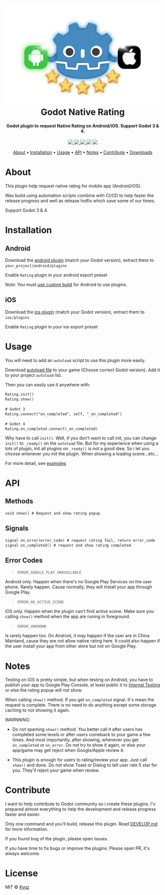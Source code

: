 <h1 align="center">
  <br>
  <img src="./icon.png" alt="Godot Native Rating" width=512>
  <br>
  Godot Native Rating
  <br>
</h1>

<h4 align="center">Godot plugin to request Native Rating on Android/iOS. Support Godot 3 & 4</a>.</h4>

<p align="center">
  <a href="https://github.com/kyoz/godot-native-rating/releases">
    <img src="https://img.shields.io/github/v/tag/kyoz/godot-native-rating?label=Version">
  </a>
  <a href="https://github.com/kyoz/godot-native-rating/actions">
    <img src="https://github.com/kyoz/godot-native-rating/workflows/release/badge.svg">
  </a>
  <a href="https://github.com/kyoz/godot-native-rating/releases">
    <img src="https://img.shields.io/github/downloads/kyoz/godot-native-rating/total">
  </a>
  <img src="https://img.shields.io/github/stars/kyoz/godot-native-rating">
  <img src="https://img.shields.io/github/license/kyoz/godot-native-rating">
</p>

<p align="center">
  <a href="#about">About</a> •
  <a href="#installation">Installation</a> •
  <a href="#usage">Usage</a> •
  <a href="#api">API</a> •
  <a href="#notes">Notes</a> •
  <a href="#contribute">Contribute</a> •
  <a href="https://github.com/kyoz/godot-native-rating/releases">Downloads</a> 
</p>

# About

This plugin help request native rating for mobile app (Android/iOS).

Was build using automation scripts combine with CI/CD to help faster the release progress and well as release hotfix which save some of our times.

Support Godot 3 & 4.

# Installation

## Android

Download the [android plugin](https://github.com/kyoz/godot-native-rating/releases) (match your Godot version), extract them to `your_project/android/plugins`

Enable `Rating` plugin in your android export preset

*Note*: You must [use custom build](https://docs.godotengine.org/en/stable/tutorials/export/android_custom_build.html) for Android to use plugins.

## iOS

Download the [ios plugin](https://github.com/kyoz/godot-native-rating/releases) (match your Godot version), extract them to `ios/plugins`

Enable `Rating` plugin in your ios export preset

# Usage

You will need to add an `autoload` script to use this plugin more easily.

Download [autoload file](./autoload) to your game (Choose correct Godot version). Add it to your project `autoload` list.

Then you can easily use it anywhere with:

```gdscript
Rating.init()
Rating.show()

# Godot 3
Rating.connect("on_completed", self, "_on_completed")

# Godot 4
Rating.on_completed.connect(_on_completed)
```

Why have to call `init()`. Well, if you don't want to call init, you can change `init()` to `_ready()` on the `autoload` file. But for my experience when using a lots of plugin, init all plugins on `_ready()` is not a good idea. So i let you choose whenever you init the plugin. When showing a loading scene...etc...

For more detail, see [examples](./example/)

# API

## Methods

```gdscript
void show() # Request and show rating popup
```

## Signals

```gdscript
signal on_error(error_code) # request rating fail, return error_code
signal on_completed() # request and show rating completed
```

## Error Codes

> `ERROR_GOOGLE_PLAY_UNAVAILABLE`

Android only. Happen when there's no Google Play Services on the user phone. Rarely happen. Cause normally, they will install your app through Google Play.

> `ERROR_NO_ACTIVE_SCENE`

iOS only. Happen when the plugin can't find active scene. Make sure you calling `show()` method when the app are runing in foreground.

> `ERROR_UNKNOWN`

Is rarely happen too. On Android, it may happen if the user are in China Mainland, cause they are not allow native rating here. It could also happen if the user install your app from other store but not on Google Play.

# Notes

Testing on iOS is pretty simple, but when testing on Android, you have to publish your app to Google Play Console, at least public it to [Internal Testing](https://play.google.com/console/about/internal-testing/) or else the rating popup will not show.

When calling `show()` method. If you get `on_completed` signal. It's mean the request is complete. There is no need to do anything except some storage caching to not showing it again.

*WARNNING*:

- Do not spaming `show()` method. You better call it after users has completed some levels or after users comeback to your game a few times. And most importantly, after showing, whenever you get `on_completed` or `on_error`. Do not try to show it again, or else your app/game may get reject when Google/Apple review it.

- This plugin is enough for users to rating/review your app. Just call `show()` and done. Do not show Toast or Dialog to tell user rate 5 star for you. They'll reject your game when review.

# Contribute

I want to help contribute to Godot community so i create these plugins. I'v prepared almost everything to help the development and release progress faster and easier.

Only one command and you'll build, release this plugin. Read [DEVELOP.md](./DEVELOP.md) for more information.

If you found bug of the plugin, please open issues.

If you have time to fix bugs or improve the plugins. Please open PR, it's always welcome.

# License

MIT © [Kyoz](mailto:banminkyoz@gmail.com)